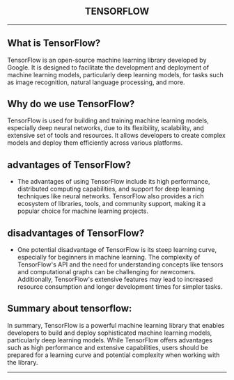 <h2 align="center">TENSORFLOW</h2>

---
## What is TensorFlow?
TensorFlow is an open-source machine learning library developed by Google. It is designed to facilitate the development and deployment of machine learning models, particularly deep learning models, for tasks such as image recognition, natural language processing, and more.

## Why do we use TensorFlow?
TensorFlow is used for building and training machine learning models, especially deep neural networks, due to its flexibility, scalability, and extensive set of tools and resources. It allows developers to create complex models and deploy them efficiently across various platforms.

## advantages of TensorFlow?
- The advantages of using TensorFlow include its high performance, distributed computing capabilities, and support for deep learning techniques like neural networks. TensorFlow also provides a rich ecosystem of libraries, tools, and community support, making it a popular choice for machine learning projects.

## disadvantages of TensorFlow?
- One potential disadvantage of TensorFlow is its steep learning curve, especially for beginners in machine learning. The complexity of TensorFlow's API and the need for understanding concepts like tensors and computational graphs can be challenging for newcomers. Additionally, TensorFlow's extensive features may lead to increased resource consumption and longer development times for simpler tasks.

## Summary about tensorflow:
In summary, TensorFlow is a powerful machine learning library that enables developers to build and deploy sophisticated machine learning models, particularly deep learning models. While TensorFlow offers advantages such as high performance and extensive capabilities, users should be prepared for a learning curve and potential complexity when working with the library.

---